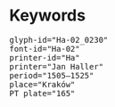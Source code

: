# Keywords
<pre>
glyph-id="Ha-02_0230"
font-id="Ha-02"
printer-id="Ha"
printer="Jan Haller"
period="1505–1525"
place="Kraków"
PT plate="165"
</pre>

